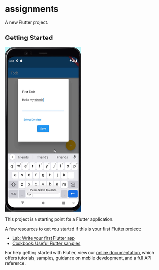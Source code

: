 # assignments

A new Flutter project.

## Getting Started


<img src="https://github.com/SalarPro/Flutter-TodoList-Shared-preference/blob/main/github/demo1.gif" width="250" height="540">


This project is a starting point for a Flutter application.

A few resources to get you started if this is your first Flutter project:

- [Lab: Write your first Flutter app](https://flutter.dev/docs/get-started/codelab)
- [Cookbook: Useful Flutter samples](https://flutter.dev/docs/cookbook)

For help getting started with Flutter, view our
[online documentation](https://flutter.dev/docs), which offers tutorials,
samples, guidance on mobile development, and a full API reference.
